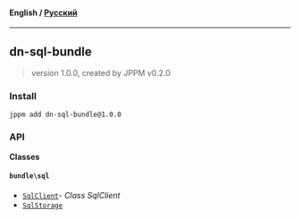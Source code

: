 #### **English** / [Русский](README.ru.md)

---

## dn-sql-bundle
> version 1.0.0, created by JPPM v0.2.0


### Install
```
jppm add dn-sql-bundle@1.0.0
```

### API
**Classes**

#### `bundle\sql`

- [`SqlClient`](https://github.com/jphp-compiler/develnext/blob/master/bundles/dn-sql-bundle/api-docs/classes/bundle/sql/SqlClient.md)- _Class SqlClient_
- [`SqlStorage`](https://github.com/jphp-compiler/develnext/blob/master/bundles/dn-sql-bundle/api-docs/classes/bundle/sql/SqlStorage.md)